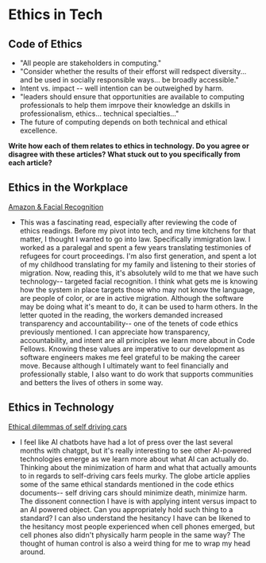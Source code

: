 # Ethics in Tech

## Code of Ethics

- "All people are stakeholders in computing."
- "Consider whether the results of their efforst will redspect diversity... and be used in socially responsible ways... be broadly accessible."
- Intent vs. impact -- well intention can be outweighed by harm.
- "leaders should ensure that opportunities are available to computing professionals to help them imrpove their knowledge an dskills in professionalism, ethics... technical specialties..."
- The future of computing depends on both technical and ethical excellence.

**Write how each of them relates to ethics in technology. Do you agree or disagree with these articles? What stuck out to you specifically from each article?**

## Ethics in the Workplace

[Amazon & Facial Recognition](https://gizmodo.com/amazon-workers-demand-jeff-bezos-cancel-face-recognitio-1827037509)

- This was a fascinating read, especially after reviewing the code of ethics readings. Before my pivot into tech, and my time kitchens for that matter, I thought I wanted to go into law. Specifically immigration law. I worked as a paralegal and spent a few years translating testimonies of refugees for court proceedings. I'm also first generation, and spent a lot of my childhood translating for my family and listening to their stories of migration. Now, reading this, it's absolutely wild to me that we have such technology-- targeted facial recognition. I think what gets me is knowing how the system in place targets those who may not know the language, are people of color, or are in active migration. Although the software may be doing what it's meant to do, it can be used to harm others. In the letter quoted in the reading, the workers demanded increased transparency and accountability-- one of the tenets of code ethics previously mentioned. I can appreciate how transparency, accountability, and intent are all principles we learn more about in Code Fellows. Knowing these values are imperative to our development as software engineers makes me feel grateful to be making the career move. Because although I ultimately want to feel financially and professionally stable, I also want to do work that supports communities and betters the lives of others in some way.

## Ethics in Technology

[Ethical dilemmas of self driving cars](https://www.theglobeandmail.com/globe-drive/culture/technology/the-ethical-dilemmas-of-self-drivingcars/article37803470/)

- I feel like AI chatbots have had a lot of press over the last several months with chatgpt, but it's really interesting to see other AI-powered technologies emerge as we learn more about what AI can actually do. Thinking about the minimization of harm and what that actually amounts to in regards to self-driving cars feels murky. The globe article applies some of the same ethical standards mentioned in the code ethics documents-- self driving cars should minimize death, minimize harm. The dissonent connection I have is with applying intent versus impact to an AI powered object. Can you appropriately hold such thing to a standard? I can also understand the hesitancy I have can be likened to the hesitancy most people experienced when cell phones emerged, but cell phones also didn't physically harm people in the same way? The thought of human control is also a weird thing for me to wrap my head around.